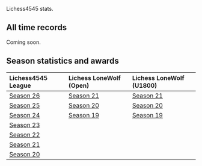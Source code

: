 Lichess4545 stats.

## All time records

Coming soon.

## Season statistics and awards

| Lichess4545 League                                                                     | Lichess LoneWolf (Open)                                                                  | Lichess LoneWolf (U1800)                                                                  |
|:---------------------------------------------------------------------------------------|:-----------------------------------------------------------------------------------------|:------------------------------------------------------------------------------------------|
| [Season 26](https://rahulan-c.github.io/lichess4545-stats/reports/stats_4545_s26.html) | [Season 21](https://rahulan-c.github.io/lichess4545-stats/reports/stats_lwopen_s21.html) | [Season 21](https://rahulan-c.github.io/lichess4545-stats/reports/stats_lwu1800_s21.html) |
| [Season 25](https://rahulan-c.github.io/lichess4545-stats/reports/stats_4545_s25.html) | [Season 20](https://rahulan-c.github.io/lichess4545-stats/reports/stats_lwopen_s20.html) | [Season 20](https://rahulan-c.github.io/lichess4545-stats/reports/stats_lwu1800_s20.html) |
| [Season 24](https://rahulan-c.github.io/lichess4545-stats/reports/stats_4545_s24.html) | [Season 19](https://rahulan-c.github.io/lichess4545-stats/reports/stats_lwopen_s19.html) | [Season 19](https://rahulan-c.github.io/lichess4545-stats/reports/stats_lwu1800_s19.html) |
| [Season 23](https://rahulan-c.github.io/lichess4545-stats/reports/stats_4545_s23.html) |                                                                                          |                                                                                           |
| [Season 22](https://rahulan-c.github.io/lichess4545-stats/reports/stats_4545_s22.html) |                                                                                          |                                                                                           |
| [Season 21](https://rahulan-c.github.io/lichess4545-stats/reports/stats_4545_s21.html) |                                                                                          |                                                                                           |
| [Season 20](https://rahulan-c.github.io/lichess4545-stats/reports/stats_4545_s20.html) |                                                                                          |                                                                                           |
